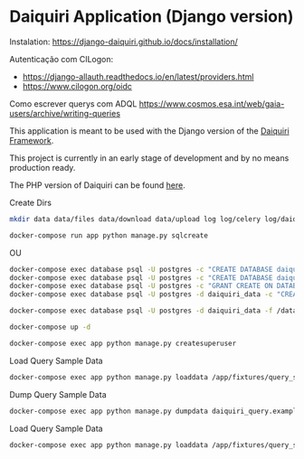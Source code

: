 Daiquiri Application (Django version)
=====================================

Instalation: <https://django-daiquiri.github.io/docs/installation/>

Autenticação com CILogon:

- <https://django-allauth.readthedocs.io/en/latest/providers.html>
- <https://www.cilogon.org/oidc>

Como escrever querys com ADQL <https://www.cosmos.esa.int/web/gaia-users/archive/writing-queries>

This application is meant to be used with the Django version of the [Daiquiri Framework](https://github.com/aipescience/django-daiquiri).

This project is currently in an early stage of development and by no means production ready.

The PHP version of Daiquiri can be found [here](https://github.com/aipescience/daiquiri).

Create Dirs

```bash
mkdir data data/files data/download data/upload log log/celery log/daiquiri
```

```bash
docker-compose run app python manage.py sqlcreate
```

OU

```bash
docker-compose exec database psql -U postgres -c "CREATE DATABASE daiquiri_app WITH OWNER postgres;"
docker-compose exec database psql -U postgres -c "CREATE DATABASE daiquiri_data WITH OWNER postgres;"
docker-compose exec database psql -U postgres -c "GRANT CREATE ON DATABASE daiquiri_data TO postgres;"
docker-compose exec database psql -U postgres -d daiquiri_data -c "CREATE SCHEMA tap_schema AUTHORIZATION postgres;CREATE SCHEMA tap_upload AUTHORIZATION postgres;CREATE SCHEMA oai_schema AUTHORIZATION postgres;"
```

```bash
docker-compose exec database psql -U postgres -d daiquiri_data -f /data/gaia_dump.sql
```

```bash
docker-compose up -d
```

```bash
docker-compose exec app python manage.py createsuperuser
```

Load Query Sample Data

```bash
docker-compose exec app python manage.py loaddata /app/fixtures/query_samples.json
```


Dump Query Sample Data

```bash
docker-compose exec app python manage.py dumpdata daiquiri_query.example > fixtures/query_samples.json
```

Load Query Sample Data

```bash
docker-compose exec app python manage.py loaddata /app/fixtures/query_samples.json
```
